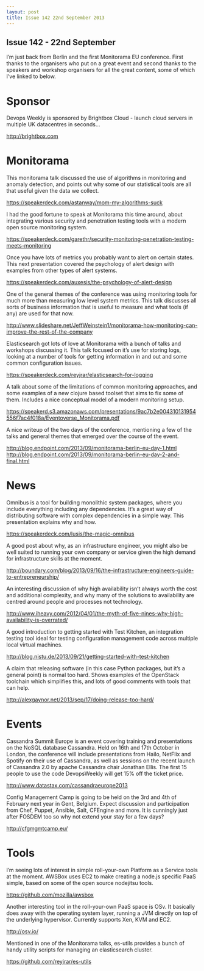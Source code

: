```yaml
---
layout: post
title: Issue 142 22nd September 2013
---
```


## Issue 142 - 22nd September
 
I’m just back from Berlin and the first Monitorama EU conference. First thanks to the organisers who put on a great event and second thanks to the speakers and workshop organisers for all the great content, some of which I’ve linked to below.


Sponsor
======

Devops Weekly is sponsored by Brightbox Cloud - launch cloud servers in multiple UK datacentres in seconds...

http://brightbox.com


Monitorama
=========

This monitorama talk discussed the use of algorithms in monitoring and anomaly detection, and points out why some of our statistical tools are all that useful given the data we collect.

https://speakerdeck.com/astanway/mom-my-algorithms-suck


I had the good fortune to speak at Monitorama this time around, about integrating various security and penetration testing tools with a modern open source monitoring system. 

https://speakerdeck.com/garethr/security-monitoring-penetration-testing-meets-monitoring


Once you have lots of metrics you probably want to alert on certain states. This next presentation covered the psychology of alert design with examples from other types of alert systems.

https://speakerdeck.com/auxesis/the-psychology-of-alert-design


One of the general themes of the conference was using monitoring tools for much more than measuring low level system metrics. This talk discusses all sorts of business information that is useful to measure and what tools (if any) are used for that now.

http://www.slideshare.net/JeffWeinstein1/monitorama-how-monitoring-can-improve-the-rest-of-the-company


Elasticsearch got lots of love at Monitorama with a bunch of talks and workshops discussing it. This talk focused on it’s use for storing logs, looking at a number of tools for getting information in and out and some common configuration issues.

https://speakerdeck.com/reyjrar/elasticsearch-for-logging


A talk about some of the limitations of common monitoring approaches, and some examples of a new clojure based toolset that aims to fix some of them. Includes a nice conceptual model of a modern monitoring setup.

https://speakerd.s3.amazonaws.com/presentations/9ac7b2e004310131954556f7ac4f018a/Eventoverse_Monitorama.pdf


A nice writeup of the two days of the conference, mentioning a few of the talks and general themes that emerged over the course of the event.

http://blog.endpoint.com/2013/09/monitorama-berlin-eu-day-1.html
http://blog.endpoint.com/2013/09/monitorama-berlin-eu-day-2-and-final.html


News
====

Omnibus is a tool for building monolithic system packages, where you include everything including any dependencies. It’s a great way of distributing software with complex dependencies in a simple way. This presentation explains why and how.

https://speakerdeck.com/lusis/the-magic-omnibus


A good post about why, as an infrastructure engineer, you might also be well suited to running your own company or service given the high demand for infrastructure skills at the moment.

http://boundary.com/blog/2013/09/16/the-infrastructure-engineers-guide-to-entrepreneurship/


An interesting discussion of why high availability isn’t always worth the cost and additional complexity, and why many of the solutions to availability are centred around people and processes not technology.

http://www.iheavy.com/2012/04/01/the-myth-of-five-nines-why-high-availability-is-overrated/


A good introduction to getting started with Test Kitchen, an integration testing tool ideal for testing configuration management code across multiple local virtual machines.

http://blog.nistu.de/2013/09/21/getting-started-with-test-kitchen


A claim that releasing software (in this case Python packages, but it’s a general point) is normal too hard. Shows examples of the OpenStack toolchain which simplifies this, and lots of good comments with tools that can help.

http://alexgaynor.net/2013/sep/17/doing-release-too-hard/


Events
=====

Cassandra Summit Europe is an event covering training and presentations on the NoSQL database Cassandra. Held on 16th and 17th October in London, the conference will include presentations from Hailo, NetFlix and Spotify on their use of Cassandra, as well as sessions on the recent launch of Cassandra 2.0 by apache Cassandra chair Jonathan Ellis. The first 15 people to use the code DevopsWeekly will get 15% off the ticket price. 

http://www.datastax.com/cassandraeurope2013


Config Management Camp is going to be held on the 3rd and 4th of February next year in Gent, Belgium. Expect discussion and participation from Chef, Puppet, Ansible, Salt, CFEngine and more. It is cunningly just after FOSDEM too so why not extend your stay for a few days?

http://cfgmgmtcamp.eu/


Tools
====

I’m seeing lots of interest in simple roll-your-own Platform as a Service tools at the moment. AWSBox uses EC2 to make creating a node.js specific PaaS simple, based on some of the open source nodejitsu tools.

https://github.com/mozilla/awsbox


Another interesting tool in the roll-your-own PaaS space is OSv. It basically does away with the operating system layer, running a JVM directly on top of the underlying hypervisor. Currently supports Xen, KVM and EC2.

http://osv.io/


Mentioned in one of the Monitorama talks, es-utils provides a bunch of handy utility scripts for managing an elasticsearch cluster.

https://github.com/reyjrar/es-utils
